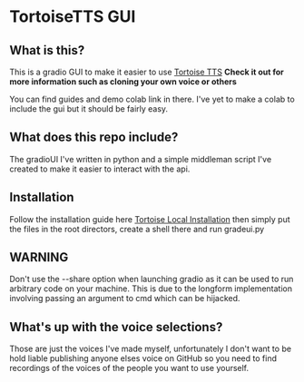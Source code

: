 # TortoiseTTS GUI
## What is this?
This is a gradio GUI to make it easier to use [Tortoise TTS](https://github.com/neonbjb/tortoise-tts) **Check it out for more information such as cloning your own voice or others**

You can find guides and demo colab link in there. I've yet to make a colab to include the gui but it should be fairly easy.

## What does this repo include?
The gradioUI I've written in python and a simple middleman script I've created to make it easier to interact with the api.

## Installation
Follow the installation guide here [Tortoise Local Installation](https://github.com/neonbjb/tortoise-tts#local-installation) then simply put the files in the root directors, create a shell there and run gradeui.py

## WARNING
Don't use the --share option when launching gradio as it can be used to run arbitrary code on your machine. This is due to the longform implementation involving passing an argument to cmd which can be hijacked.

## What's up with the voice selections?
Those are just the voices I've made myself, unfortunately I don't want to be hold liable publishing anyone elses voice on GitHub so you need to find recordings of the voices of the people you want to use yourself.
